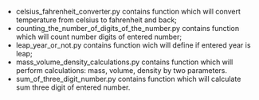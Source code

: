 - celsius_fahrenheit_converter.py contains function which will convert temperature from celsius to fahrenheit and back;
- counting_the_number_of_digits_of_the_number.py contains function which will count number digits of entered number;
- leap_year_or_not.py contains function wich will define if entered year is leap;
- mass_volume_density_calculations.py contains function which will perform calculations: mass, volume, density by two parameters.
- sum_of_three_digit_number.py contains function which will calculate sum three digit of entered number.
